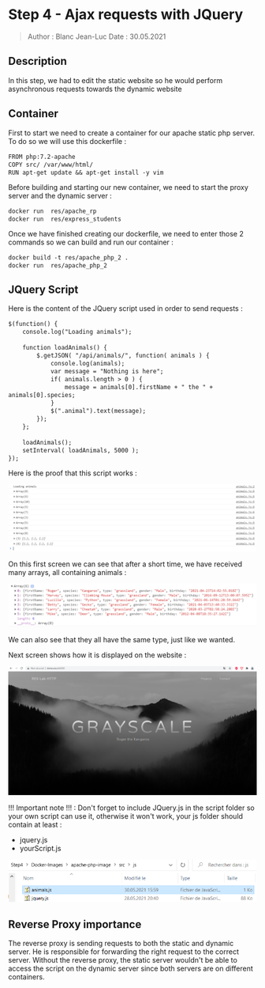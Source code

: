 # Step 4 - Ajax requests with JQuery

> Author : Blanc Jean-Luc
> Date : 30.05.2021

## Description

In this step, we had to edit the static website so he would perform asynchronous requests towards the dynamic website

## Container

First to start we need to create a container for our apache static php server.
To do so we will use this dockerfile : 

```
FROM php:7.2-apache
COPY src/ /var/www/html/
RUN apt-get update && apt-get install -y vim
```

Before building and starting our new container, we need to start the proxy server and the dynamic server : 

```
docker run  res/apache_rp
docker run  res/express_students
```

Once we have finished creating our dockerfile, we need to enter those 2 commands so we can build and run our container : 

```
docker build -t res/apache_php_2 .
docker run  res/apache_php_2
```

## JQuery Script

Here is the content of the JQuery script used in order to send requests : 

```
$(function() {
	console.log("Loading animals");
	
	function loadAnimals() {
		$.getJSON( "/api/animals/", function( animals ) {
			console.log(animals);
			var message = "Nothing is here";
			if( animals.length > 0 ) {
				message = animals[0].firstName + " the " + animals[0].species;
			}
			$(".animal").text(message);
		});
	};
	
	loadAnimals();
	setInterval( loadAnimals, 5000 );
});
```

Here is the proof that this script works : 

![image-20210530204834774](images/image1.png)

On this first screen we can see that after a short time, we have received many arrays, all containing animals : 

![image-20210530204931624](images/image2.png)

We can also see that they all have the same type, just like we wanted.

Next screen shows how it is displayed on the website : 

![image-20210530204747941](images/image3.png)





!!! Important note !!! : Don't forget to include JQuery.js in the script folder so your own script can use it, otherwise it won't work, your js folder should contain at least : 

* jquery.js
* yourScript.js

![image-20210530204611718](images/image4.png)

## Reverse Proxy importance

The reverse proxy is sending requests to both the static and dynamic server. He is responsible for forwarding the right request to the correct server. Without the reverse proxy, the static server wouldn't be able to access the script on the dynamic server since both servers are on different containers.





